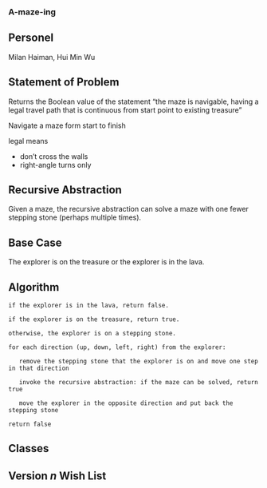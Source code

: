 ### A-maze-ing
## Personel
Milan Haiman, Hui Min Wu
## Statement of Problem
Returns the Boolean value of the statement “the maze is navigable, having a legal travel path that is continuous from start point to existing treasure”

Navigate a maze form start to finish

legal means
- don’t cross the walls
- right-angle turns only

## Recursive Abstraction
Given a maze, the recursive abstraction can solve a maze with one fewer stepping stone (perhaps multiple times).

## Base Case
The explorer is on the treasure or the explorer is in the lava.

## Algorithm
```
if the explorer is in the lava, return false.

if the explorer is on the treasure, return true.

otherwise, the explorer is on a stepping stone.

for each direction (up, down, left, right) from the explorer:
  
   remove the stepping stone that the explorer is on and move one step in that direction
  
   invoke the recursive abstraction: if the maze can be solved, return true
  
   move the explorer in the opposite direction and put back the stepping stone

return false
```

## Classes
## Version *n* Wish List
